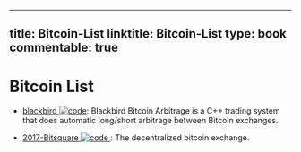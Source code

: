 
---
title: Bitcoin-List
linktitle: Bitcoin-List
type: book
commentable: true
---

# Bitcoin List

- [blackbird ![code](https://martrix-usa.oss-accelerate.aliyuncs.com/logo/code.svg)](https://github.com/butor/blackbird): Blackbird Bitcoin Arbitrage is a C++ trading system that does automatic long/short arbitrage between Bitcoin exchanges.

- [2017-Bitsquare ![code](https://martrix-usa.oss-accelerate.aliyuncs.com/logo/code.svg) ](https://github.com/bitsquare/bitsquare): The decentralized bitcoin exchange.

    